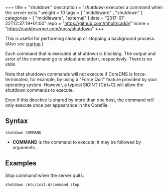 +++
title = "shutdown"
description = "*shutdown* executes a command when the server exits."
weight = 10
tags = [  "middleware" , "shutdown" ]
categories = [ "middleware", "external" ]
date = "2017-07-22T12:37:19+01:00"
repo = "https://github.com/mholt/caddy"
home = "https://caddyserver.com/docs/shutdown"
+++

This is useful for performing cleanup or stopping a background process. (Also see
[startup](/exmiddleware/startup).)

Each command that is executed at shutdown is blocking. The output and error of the command go to
stdout and stderr, respectively. There is no stdin.

Note that shutdown commands will not execute if CoreDNS is force-terminated, for example, by using
a "Force Quit" feature provided by your operating system. However, a typical SIGINT (Ctrl+C) will
allow the shutdown commands to execute.

Even if this directive is shared by more than one host, the command will only execute once per
appearance in the Corefile.

## Syntax

~~~
shutdown COMMAND
~~~

* **COMMAND** is the command to execute; it may be followed by arguments.

## Examples

Stop command when the server quits:

~~~
shutdown /etc/init.d/command stop
~~~
